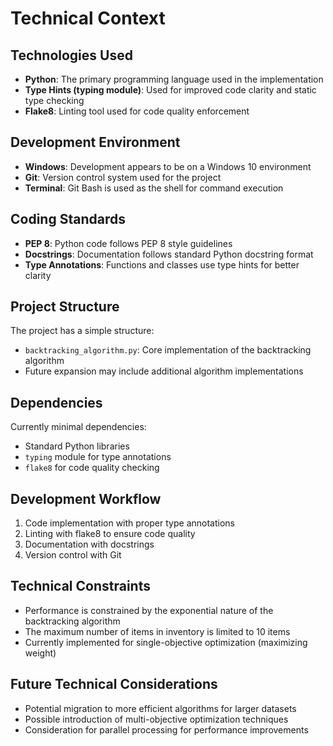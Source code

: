 # Technical Context

## Technologies Used
- **Python**: The primary programming language used in the implementation
- **Type Hints (typing module)**: Used for improved code clarity and static type checking
- **Flake8**: Linting tool used for code quality enforcement

## Development Environment
- **Windows**: Development appears to be on a Windows 10 environment
- **Git**: Version control system used for the project
- **Terminal**: Git Bash is used as the shell for command execution

## Coding Standards
- **PEP 8**: Python code follows PEP 8 style guidelines
- **Docstrings**: Documentation follows standard Python docstring format
- **Type Annotations**: Functions and classes use type hints for better clarity

## Project Structure
The project has a simple structure:
- `backtracking_algorithm.py`: Core implementation of the backtracking algorithm
- Future expansion may include additional algorithm implementations

## Dependencies
Currently minimal dependencies:
- Standard Python libraries
- `typing` module for type annotations
- `flake8` for code quality checking

## Development Workflow
1. Code implementation with proper type annotations
2. Linting with flake8 to ensure code quality
3. Documentation with docstrings
4. Version control with Git

## Technical Constraints
- Performance is constrained by the exponential nature of the backtracking algorithm
- The maximum number of items in inventory is limited to 10 items
- Currently implemented for single-objective optimization (maximizing weight)

## Future Technical Considerations
- Potential migration to more efficient algorithms for larger datasets
- Possible introduction of multi-objective optimization techniques
- Consideration for parallel processing for performance improvements 